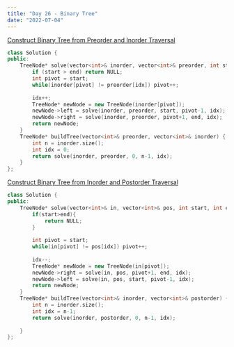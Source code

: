 ```yaml
---
title: "Day 26 - Binary Tree"
date: "2022-07-04"
---
```


[Construct Binary Tree from Preorder and Inorder Traversal](https://leetcode.com/problems/construct-binary-tree-from-preorder-and-inorder-traversal/)

```cpp
class Solution {
public:
    TreeNode* solve(vector<int>& inorder, vector<int>& preorder, int start, int end, int& idx) {
        if (start > end) return NULL;
        int pivot = start;
        while(inorder[pivot] != preorder[idx]) pivot++;
        
        idx++;
        TreeNode* newNode = new TreeNode(inorder[pivot]);
        newNode->left = solve(inorder, preorder, start, pivot-1, idx);
        newNode->right = solve(inorder, preorder, pivot+1, end, idx);
        return newNode;
    }
    TreeNode* buildTree(vector<int>& preorder, vector<int>& inorder) {
		int n = inorder.size();
        int idx = 0;
        return solve(inorder, preorder, 0, n-1, idx);
    }
};
```

[Construct Binary Tree from Inorder and Postorder Traversal](https://leetcode.com/problems/construct-binary-tree-from-inorder-and-postorder-traversal/)

```cpp
class Solution {
public:
    TreeNode* solve(vector<int>& in, vector<int>& pos, int start, int end, int& idx){
        if(start>end){
            return NULL;
        }
        
        int pivot = start;
        while(in[pivot] != pos[idx]) pivot++;
        
        idx--;
        TreeNode* newNode = new TreeNode(in[pivot]);
        newNode->right = solve(in, pos, pivot+1, end, idx);
        newNode->left = solve(in, pos, start, pivot-1, idx);
        return newNode;
    }
    TreeNode* buildTree(vector<int>& inorder, vector<int>& postorder) {
        int n = inorder.size();
        int idx = n-1;
        return solve(inorder, postorder, 0, n-1, idx);
        
    }
};
```